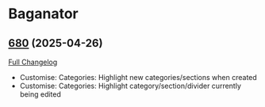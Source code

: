 # Baganator

## [680](https://github.com/Baganator/Baganator/tree/680) (2025-04-26)
[Full Changelog](https://github.com/Baganator/Baganator/compare/679...680) 

- Customise: Categories: Highlight new categories/sections when created  
- Customise: Categories: Highlight category/section/divider currently being edited  
